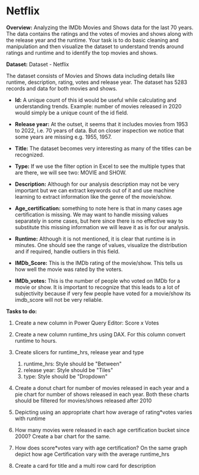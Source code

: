 # Netflix
**Overview:** Analyzing the IMDb Movies and Shows data for the last 70 years. The data contains the ratings and the votes of movies and shows along with the release year and the runtime. Your task is to do basic cleaning and manipulation and then visualize the dataset to understand trends around ratings and runtime and to identify the top movies and shows.

**Dataset:**
Dataset - Netflix

The dataset consists of Movies and Shows data including details like runtime, description, rating, votes and release year. The dataset has 5283 records and data for both movies and shows.

* **Id:** A unique count of this id would be useful while calculating and understanding trends. Example: number of movies released in 2020 would simply be a unique count of the id field.

* **Release year:** At the outset, it seems that it includes movies from 1953 to 2022, i.e. 70 years of data. But on closer inspection we notice that some years are missing e.g. 1955, 1957.

* **Title:** The dataset becomes very interesting as many of the titles can be recognized.

* **Type:** If we use the filter option in Excel to see the multiple types that are there, we will see two: MOVIE and SHOW.

* **Description:** Although for our analysis description may not be very important but we can extract keywords out of it and use machine learning to extract information like the genre of the movie/show.
* **Age\_certification:** something to note here is that in many cases age certification is missing. We may want to handle missing values separately in some cases, but here since there is no effective way to substitute this missing information we will leave it as is for our analysis.

* **Runtime:** Although it is not mentioned, it is clear that runtime is in minutes. One should see the range of values, visualize the distribution and if required, handle outliers in this field.

* **IMDb\_Score:** This is the IMDb rating of the movie/show. This tells us how well the movie was rated by the voters.

* **IMDb\_votes:** This is the number of people who voted on IMDb for a movie or show. It is important to recognize that this leads to a lot of subjectivity because if very few people have voted for a movie/show its imdb\_score will not be very reliable.

**Tasks to do:**

1.  Create a new column in Power Query Editor: Score x Votes

2.  Create a new column runtime\_hrs using DAX. For this column convert runtime to hours.

3.  Create slicers for runtime\_hrs, release year and type
    1.  runtime\_hrs: Style should be "Between"
    2.  release year: Style should be "Tiles"
    3.  type: Style should be "Dropdown"
       
4. Create a donut chart for number of movies released in each year and a pie chart for number of shows released in each year. Both these charts should be filtered for movies/shows released after 2010

5. Depicting using an appropriate chart how average of rating*votes varies with runtime

6. How many movies were released in each age certification bucket since 2000? Create a bar chart for the same.

7. How does score*votes vary with age certification? On the same graph depict how age Certification vary with the average runtime_hrs

8. Create a card for title and a multi row card for description
